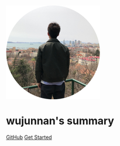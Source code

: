 <!-- _coverpage.md -->

<img src="_media/wujunnan_circle.png" alt="logo" style="zoom:25%;" />

# wujunnan's summary

[GitHub](https://github.com/junnanwu/junnanwu.github.io)
[Get Started](README.md)

